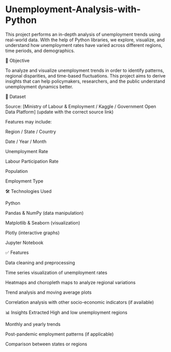 # Unemployment-Analysis-with-Python
This project performs an in-depth analysis of unemployment trends using real-world data. With the help of Python libraries, we explore, visualize, and understand how unemployment rates have varied across different regions, time periods, and demographics.

🎯 Objective

To analyze and visualize unemployment trends in order to identify patterns, regional disparities, and time-based fluctuations. This project aims to derive insights that can help policymakers, researchers, and the public understand unemployment dynamics better.

📂 Dataset

Source: [Ministry of Labour & Employment / Kaggle / Government Open Data Platform] (update with the correct source link)

Features may include:

Region / State / Country

Date / Year / Month

Unemployment Rate

Labour Participation Rate

Population

Employment Type

🛠️ Technologies Used

Python

Pandas & NumPy (data manipulation)

Matplotlib & Seaborn (visualization)

Plotly (interactive graphs)

Jupyter Notebook

✅ Features

Data cleaning and preprocessing

Time series visualization of unemployment rates

Heatmaps and choropleth maps to analyze regional variations

Trend analysis and moving average plots

Correlation analysis with other socio-economic indicators (if available)

📊 Insights Extracted
High and low unemployment regions

Monthly and yearly trends

Post-pandemic employment patterns (if applicable)

Comparison between states or regions
